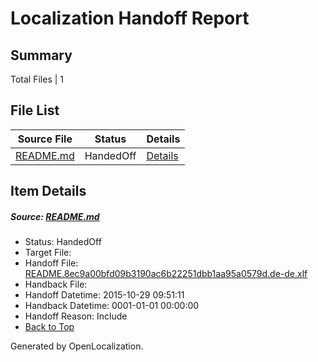 # <a name='report-top'></a> Localization Handoff Report

## Summary
 Total Files | 1

## File List
 Source File | Status | Details 
 ----------- | ------ | ------- 
 [README.md](https://github.com/oltest/ALM/blob/a0d79d699b02d1f68a39064446ff0086a83c5882/README.md) | HandedOff | [Details](#b70a6bef95101b3ff849c50f0d7aaa6768a244d141)

## Item Details
##### <a name='b70a6bef95101b3ff849c50f0d7aaa6768a244d141'></a> Source: [README.md](https://github.com/oltest/ALM/blob/a0d79d699b02d1f68a39064446ff0086a83c5882/README.md)
* Status: HandedOff
* Target File: 
* Handoff File: [README.8ec9a00bfd09b3190ac6b22251dbb1aa95a0579d.de-de.xlf](https://github.com/OpenLocalizationOrg/olhandoff/blob/0553e69461d41ca468a83f2e45921b38aea2062a/ol-handoff/oltest/ALM.de-de/master/README.8ec9a00bfd09b3190ac6b22251dbb1aa95a0579d.de-de.xlf)
* Handback File: 
* Handoff Datetime: 2015-10-29 09:51:11
* Handback Datetime: 0001-01-01 00:00:00
* Handoff Reason: Include
* [Back to Top](#report-top)


Generated by OpenLocalization.

